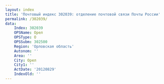 ```yaml
---
layout: index
title: 'Почтовый индекс 302039: отделение почтовой связи Почты России'
permalink: /302039/
data:
    Index: 302039
    OPSName: Орел
    OPSType: О
    OPSSubm: 302500
    Region: 'Орловская область'
    Autonom: ''
    Area: ''
    City: Орел
    City1: ''
    ActDate: '20120829'
    IndexOld: ''
---
```

